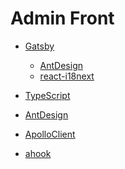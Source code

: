 # Admin Front

- [Gatsby]()
  - [AntDesign]()
  - [react-i18next]()
- [TypeScript]()
- [AntDesign]()
- [ApolloClient]()

- [ahook]()
